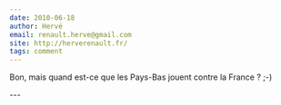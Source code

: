 ```yaml
---
date: 2010-06-18
author: Hervé
email: renault.herve@gmail.com
site: http://herverenault.fr/
tags: comment
---
```


<p>Bon, mais quand est-ce que les Pays-Bas jouent contre la France ? ;-)</p>
---